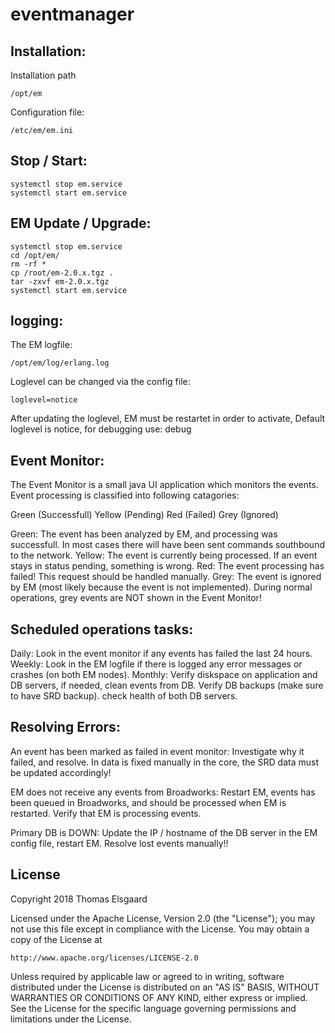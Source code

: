 # eventmanager


## Installation:
Installation path
```
/opt/em

```

Configuration file:
```
/etc/em/em.ini
```

## Stop / Start:
```
systemctl stop em.service
systemctl start em.service

```

## EM Update / Upgrade:
```
systemctl stop em.service
cd /opt/em/
rm -rf *
cp /root/em-2.0.x.tgz .
tar -zxvf em-2.0.x.tgz 
systemctl start em.service

```

## logging:
The EM logfile:
```
/opt/em/log/erlang.log
```

Loglevel can be changed via the config file:
```
loglevel=notice
```

After updating the loglevel, EM must be restartet in order to activate,
Default loglevel is notice, for debugging use: debug


## Event Monitor:
The Event Monitor is a small java UI application which monitors the events. Event processing is classified into following catagories:

Green   (Successfull)
Yellow  (Pending)
Red     (Failed)
Grey    (Ignored) 

Green:  The event has been analyzed by EM, and processing was successfull. In most cases there will have been sent commands southbound to the network.
Yellow: The event is currently being processed. If an event stays in status pending, something is wrong.
Red:    The event processing has failed! This request should be handled manually.
Grey:   The event is ignored by EM (most likely because the event is not implemented). During normal operations, grey events are NOT shown in the Event Monitor!


## Scheduled operations tasks:
Daily: Look in the event monitor if any events has failed the last 24 hours.
Weekly: Look in the EM logfile if there is logged any error messages or crashes (on both EM nodes).
Monthly: Verify diskspace on application and DB servers, if needed, clean events from DB. Verify DB backups (make sure to have SRD backup). check health of both DB servers.

## Resolving Errors:
An event has been marked as failed in event monitor: Investigate why it failed, and resolve. In data is fixed manually in the core, the SRD data must be updated accordingly! 

EM does not receive any events from Broadworks: Restart EM, events has been queued in Broadworks, and should be processed when EM is restarted. Verify that EM is processing events.

Primary DB is DOWN: Update the IP / hostname of the DB server in the EM config file, restart EM. Resolve lost events manually!!


## License

Copyright 2018 Thomas Elsgaard

Licensed under the Apache License, Version 2.0 (the "License");
you may not use this file except in compliance with the License.
You may obtain a copy of the License at

    http://www.apache.org/licenses/LICENSE-2.0

Unless required by applicable law or agreed to in writing, software
distributed under the License is distributed on an "AS IS" BASIS,
WITHOUT WARRANTIES OR CONDITIONS OF ANY KIND, either express or implied.
See the License for the specific language governing permissions and
limitations under the License.
